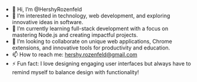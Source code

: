 - 👋 Hi, I’m @HershyRozenfeld  
- 👀 I’m interested in technology, web development, and exploring innovative ideas in software.  
- 🌱 I’m currently learning full-stack development with a focus on mastering Node.js and creating impactful projects.  
- 💞️ I’m looking to collaborate on unique web applications, Chrome extensions, and innovative tools for productivity and education.  
- 📫 How to reach me: hershy.rozenfeld@gmail.com
- ⚡ Fun fact: I love designing engaging user interfaces but always have to remind myself to balance design with functionality!  
